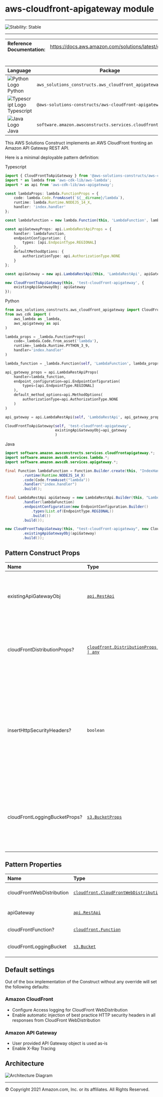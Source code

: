 # aws-cloudfront-apigateway module
<!--BEGIN STABILITY BANNER-->

---

![Stability: Stable](https://img.shields.io/badge/cfn--resources-stable-success.svg?style=for-the-badge)

---
<!--END STABILITY BANNER-->

| **Reference Documentation**:| <span style="font-weight: normal">https://docs.aws.amazon.com/solutions/latest/constructs/</span>|
|:-------------|:-------------|
<div style="height:8px"></div>

| **Language**     | **Package**        |
|:-------------|-----------------|
|![Python Logo](https://docs.aws.amazon.com/cdk/api/latest/img/python32.png) Python|`aws_solutions_constructs.aws_cloudfront_apigateway`|
|![Typescript Logo](https://docs.aws.amazon.com/cdk/api/latest/img/typescript32.png) Typescript|`@aws-solutions-constructs/aws-cloudfront-apigateway`|
|![Java Logo](https://docs.aws.amazon.com/cdk/api/latest/img/java32.png) Java|`software.amazon.awsconstructs.services.cloudfrontapigateway`|

This AWS Solutions Construct implements an AWS CloudFront fronting an Amazon API Gateway REST API.

Here is a minimal deployable pattern definition:

Typescript
``` typescript
import { CloudFrontToApiGateway } from '@aws-solutions-constructs/aws-cloudfront-apigateway';
import * as lambda from 'aws-cdk-lib/aws-lambda';
import * as api from 'aws-cdk-lib/aws-apigateway';

const lambdaProps: lambda.FunctionProps = {
    code: lambda.Code.fromAsset(`${__dirname}/lambda`),
    runtime: lambda.Runtime.NODEJS_14_X,
    handler: 'index.handler'
};

const lambdafunction = new lambda.Function(this, 'LambdaFunction', lambdaProps);

const apiGatewayProps: api.LambdaRestApiProps = {
    handler: lambdafunction,
    endpointConfiguration: {
        types: [api.EndpointType.REGIONAL]
    },
    defaultMethodOptions: {
        authorizationType: api.AuthorizationType.NONE
    }
};

const apiGateway = new api.LambdaRestApi(this, 'LambdaRestApi', apiGatewayProps);

new CloudFrontToApiGateway(this, 'test-cloudfront-apigateway', {
    existingApiGatewayObj: apiGateway
});
```

Python
``` python
from aws_solutions_constructs.aws_cloudfront_apigateway import CloudFrontToApiGateway
from aws_cdk import (
    aws_lambda as _lambda,
    aws_apigateway as api
)

lambda_props = _lambda.FunctionProps(
    code=_lambda.Code.from_asset('lambda'),
    runtime=_lambda.Runtime.PYTHON_3_9,
    handler='index.handler'
)

lambda_function = _lambda.Function(self, 'LambdaFunction', lambda_props)

api_gateway_props = api.LambdaRestApiProps(
    handler=lambda_function,
    endpoint_configuration=api.EndpointConfiguration(
        types=[api.EndpointType.REGIONAL]
    ),
    default_method_options=api.MethodOptions(
        authorizationType=api.AuthorizationType.NONE
    )
)

api_gateway = api.LambdaRestApi(self, 'LambdaRestApi', api_gateway_props)

CloudFrontToApiGateway(self, 'test-cloudfront-apigateway',
                       existingApiGatewayObj=api_gateway
                       )

```

Java
``` java
import software.amazon.awsconstructs.services.cloudfrontapigateway.*;
import software.amazon.awscdk.services.lambda.*;
import software.amazon.awscdk.services.apigateway.*;

final Function lambdaFunction = Function.Builder.create(this, "IndexHandler")
        .runtime(Runtime.NODEJS_14_X)
        .code(Code.fromAsset("lambda"))
        .handler("index.handler")
        .build();

final LambdaRestApi apiGateway = new LambdaRestApi.Builder(this, "LambdaRestApi", new LambdaRestApiProps.Builder()
        .handler(lambdaFunction)
        .endpointConfiguration(new EndpointConfiguration.Builder()
            .types(List.of(EndpointType.REGIONAL))
            .build())
        .build());

new CloudFrontToApiGateway(this, "test-cloudfront-apigateway", new CloudFrontToApiGatewayProps.Builder()
        .existingApiGatewayObj(apiGateway)
        .build());
```

## Pattern Construct Props

| **Name**     | **Type**        | **Description** |
|:-------------|:----------------|-----------------|
|existingApiGatewayObj|[`api.RestApi`](https://docs.aws.amazon.com/cdk/api/latest/docs/@aws-cdk_aws-apigateway.RestApi.html)|The regional API Gateway that will be fronted with the CloudFront|
|cloudFrontDistributionProps?|[`cloudfront.DistributionProps \| any`](https://docs.aws.amazon.com/cdk/api/latest/docs/@aws-cdk_aws-cloudfront.DistributionProps.html)|Optional user provided props to override the default props for CloudFront Distribution|
|insertHttpSecurityHeaders?|`boolean`|Optional user provided props to turn on/off the automatic injection of best practice HTTP security headers in all responses from CloudFront|
|cloudFrontLoggingBucketProps?|[`s3.BucketProps`](https://docs.aws.amazon.com/cdk/api/latest/docs/@aws-cdk_aws-s3.BucketProps.html)|Optional user provided props to override the default props for the CloudFront Logging Bucket.|

## Pattern Properties

| **Name**     | **Type**        | **Description** |
|:-------------|:----------------|-----------------|
|cloudFrontWebDistribution|[`cloudfront.CloudFrontWebDistribution`](https://docs.aws.amazon.com/cdk/api/latest/docs/@aws-cdk_aws-cloudfront.CloudFrontWebDistribution.html)|Returns an instance of cloudfront.CloudFrontWebDistribution created by the construct|
|apiGateway|[`api.RestApi`](https://docs.aws.amazon.com/cdk/api/latest/docs/@aws-cdk_aws-apigateway.RestApi.html)|Returns an instance of the API Gateway REST API created by the pattern.|
|cloudFrontFunction?|[`cloudfront.Function`](https://docs.aws.amazon.com/cdk/api/latest/docs/@aws-cdk_aws-cloudfront.Function.html)|Returns an instance of the Cloudfront function created by the pattern.|
|cloudFrontLoggingBucket|[`s3.Bucket`](https://docs.aws.amazon.com/cdk/api/latest/docs/aws-s3-readme.html)|Returns an instance of the logging bucket for CloudFront WebDistribution.|
## Default settings

Out of the box implementation of the Construct without any override will set the following defaults:

### Amazon CloudFront
* Configure Access logging for CloudFront WebDistribution
* Enable automatic injection of best practice HTTP security headers in all responses from CloudFront WebDistribution

### Amazon API Gateway
* User provided API Gateway object is used as-is
* Enable X-Ray Tracing

## Architecture
![Architecture Diagram](architecture.png)

***
&copy; Copyright 2021 Amazon.com, Inc. or its affiliates. All Rights Reserved.
